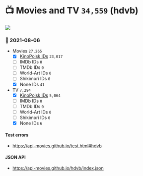 # :tv: Movies and TV `34,559` (hdvb)

<a href="https://API-Movies.github.io"><img src="https://API-Movies.github.io/banner.png?cache"></a>

### :date: 2021-08-06
- Movies `27,265`
  - [x] <a href="https://API-Movies.github.io/hdvb/movie_kinopoisk_ids.json">KinoPoisk IDs</a> `23,017`
  - [ ] IMDb IDs `0`
  - [ ] TMDb IDs `0`
  - [ ] World-Art IDs `0`
  - [ ] Shikimori IDs `0`
  - [x] None IDs `41`
- TV `7,294`
  - [x] <a href="https://API-Movies.github.io/hdvb/tv_kinopoisk_ids.json">KinoPoisk IDs</a> `5,064`
  - [ ] IMDb IDs `0`
  - [ ] TMDb IDs `0`
  - [ ] World-Art IDs `0`
  - [ ] Shikimori IDs `0`
  - [x] None IDs `6`
#### Test errors
- <a href='https://api-movies.github.io/test.html#hdvb'>https://api-movies.github.io/test.html#hdvb</a>
#### JSON API
- <a href='https://api-movies.github.io/hdvb/index.json'>https://api-movies.github.io/hdvb/index.json</a>
